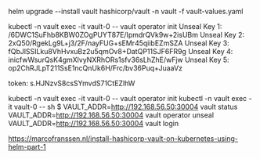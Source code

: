 helm upgrade --install vault hashicorp/vault -n vault -f vault-values.yaml

kubectl -n vault exec -it vault-0 -- vault operator init
Unseal Key 1: /6DWC1SuFhb8KBW0ZOgPUYT87E/IpmdrQVk9w+2isUBm
Unseal Key 2: 2xQ50/RgekLg9L+j3/2F/nayFUG+sEMr45qiibEZmSZA
Unseal Key 3: fQbJlSSILku8VhHvxuBz2u5qmOv8+DatQP11SJF6FR9g
Unseal Key 4: inicfwWsurQsK4gmXlvyNXRhORs1sfv36sLhZhE/wFjw
Unseal Key 5: op2ChRJLpT211SsE1ncQnUk6H/Frc/bv36Puq+JuaaVz

token: s.HJNzvS8csSYmvdS71CtEZlhW

kubectl -n vault exec -it vault-0 -- vault operator init
kubectl -n vault exec -it vault-0 -- sh
$ VAULT_ADDR=http://192.168.56.50:30004 vault status
VAULT_ADDR=http://192.168.56.50:30004 vault operator unseal
VAULT_ADDR=http://192.168.56.50:30004 vault login





https://marcofranssen.nl/install-hashicorp-vault-on-kubernetes-using-helm-part-1